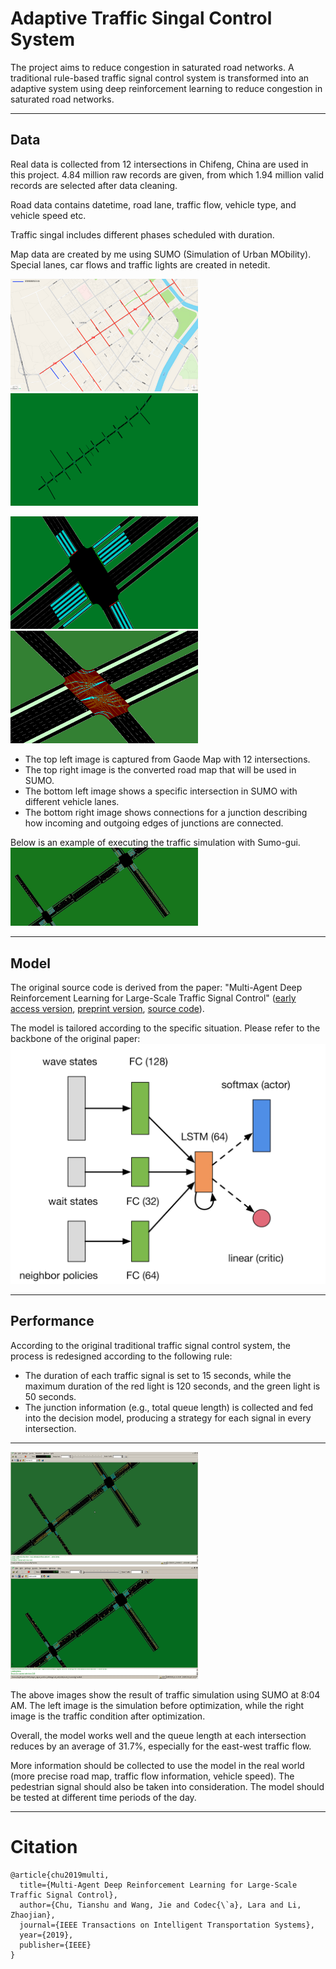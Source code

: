 # **Adaptive Traffic Singal Control System**
The project aims to reduce congestion in saturated road networks. A traditional rule-based traffic signal control system is transformed into an adaptive system using deep reinforcement learning to reduce congestion in saturated road networks.

---


## **Data**
Real data is collected from 12 intersections in Chifeng, China are used in this project. 4.84 million raw records are given, from which 1.94 million valid records are selected after data cleaning. 


Road data contains datetime, road lane, traffic flow, vehicle type, and vehicle speed etc.


Traffic singal includes different phases scheduled with duration.


Map data are created by me using SUMO (Simulation of Urban MObility). Special lanes, car flows and traffic lights are created in netedit.
<p float="left">
  <img src=./img/road_map.png  width="300" height="180"/>
  <img src=./img/sumo_full_map.png width="300" height="180" />
</p>

<p float="left">
  <img src=./img/sumo_road_lane.png  width="300" height="180"/>
  <img src=./img/sumo_intersection.png  width="300" height="180"/>
</p>

- The top left image is captured from Gaode Map with 12 intersections.  <br/>
- The top right image is the converted road map that will be used in SUMO. <br/>
- The bottom left image shows a specific intersection in SUMO with different vehicle lanes.  <br/>
- The bottom right image shows connections for a junction describing how incoming and outgoing edges of junctions are connected.


Below is an example of executing the traffic simulation with Sumo-gui.
<img src=./img/roadnet_testing.gif  width="300" height=""/>

---

## **Model**
The original source code is derived from the paper: "Multi-Agent Deep Reinforcement Learning for Large-Scale Traffic Signal Control" ([early access version](https://ieeexplore.ieee.org/document/8667868), [preprint version](https://arxiv.org/pdf/1903.04527.pdf), [source code](https://github.com/cts198859/deeprl_signal_control)).

The model is tailored  according to the specific situation. Please refer to the backbone of the original paper:<br/>
<img src=./img/original_backbone.png>


---
## **Performance**
According to the original traditional traffic signal control system, the process is redesigned according to the following rule:
-	The duration of each traffic signal is set to 15 seconds, while the maximum duration of the red light is 120 seconds, and the green light is 50 seconds.
-	The junction information (e.g., total queue length) is collected and fed into the decision model, producing a strategy for each signal in every intersection. 
---

<p float="left">
<img src=./img/before.png  width="300" height="180"/>
<img src=./img/after.png width="300" height="180" />
</p> 

The above images show the result of traffic simulation using SUMO at 8:04 AM. The left image is the simulation before optimization, while the right image is the traffic condition after optimization.

Overall, the model works well and the queue length at each intersection reduces by an average of 31.7%, especially for the east-west traffic flow. 

More information should be collected to use the model in the real world (more precise road map, traffic flow information, vehicle speed). The pedestrian signal should also be taken into consideration. The model should be tested at different time periods of the day.

---


# Citation
```
@article{chu2019multi,
  title={Multi-Agent Deep Reinforcement Learning for Large-Scale Traffic Signal Control},
  author={Chu, Tianshu and Wang, Jie and Codec{\`a}, Lara and Li, Zhaojian},
  journal={IEEE Transactions on Intelligent Transportation Systems},
  year={2019},
  publisher={IEEE}
}

